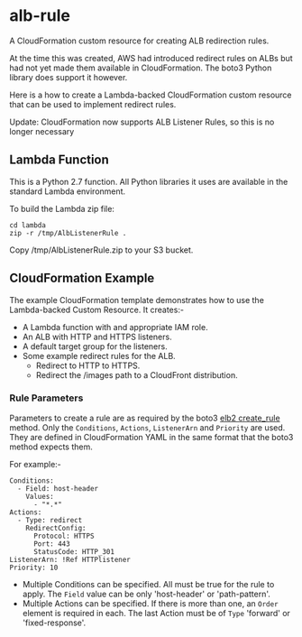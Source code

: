 # alb-rule
A CloudFormation custom resource for creating ALB redirection rules.

At the time this was created, AWS had introduced redirect rules on ALBs but
had not yet made them available in CloudFormation. The boto3 Python library does support it however.

Here is a how to create a Lambda-backed CloudFormation custom resource that can be used to implement redirect rules.

Update: CloudFormation now supports ALB Listener Rules, so this is no longer necessary

## Lambda Function
This is a Python 2.7 function. All Python libraries it uses are available in the standard Lambda environment.

To build the Lambda zip file:

    cd lambda
    zip -r /tmp/AlbListenerRule .

Copy /tmp/AlbListenerRule.zip to your S3 bucket.

## CloudFormation Example
The example CloudFormation template demonstrates how to use the Lambda-backed Custom Resource. It creates:-

* A Lambda function with and appropriate IAM role.
* An ALB with HTTP and HTTPS listeners.
* A default target group for the listeners.
* Some example redirect rules for the ALB.
  * Redirect to HTTP to HTTPS.
  * Redirect the /images path to a CloudFront distribution.

### Rule Parameters

Parameters to create a rule are as required by the boto3 [elb2 create_rule](https://boto3.amazonaws.com/v1/documentation/api/latest/reference/services/elbv2.html#ElasticLoadBalancingv2.Client.create_rule) method. Only the `Conditions`, `Actions`, `ListenerArn` and `Priority` are used. They are defined in CloudFormation YAML in the same format that the boto3 method expects them.

For example:-

    Conditions:
      - Field: host-header
        Values:
          - "*.*"
    Actions:
      - Type: redirect
        RedirectConfig:
          Protocol: HTTPS
          Port: 443
          StatusCode: HTTP_301
    ListenerArn: !Ref HTTPlistener
    Priority: 10


* Multiple Conditions can be specified. All must be true for the rule to apply. The `Field` value can be only 'host-header' or 'path-pattern'.
* Multiple Actions can be specified. If there is more than one, an `Order` element is required in each. The last Action must be of `Type` 'forward' or 'fixed-response'.
